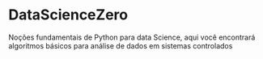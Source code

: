 # DataScienceZero
Noções fundamentais de Python para data Science, aqui você encontrará algoritmos básicos para análise de dados em sistemas controlados
